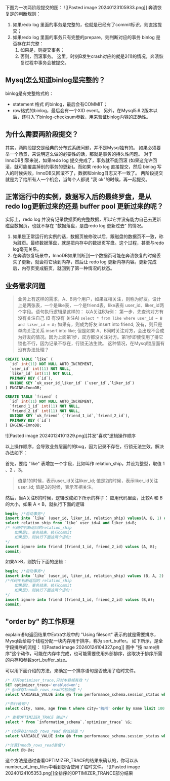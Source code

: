 下图为一次两阶段提交的图：
![[Pasted image 20240123105933.png]]
奔溃恢复是的判断规则：
1. 如果redo log 里面的事务是完整的，也就是已经有了commit标识，则直接提交；
2. 如果redo log 里面的事务只有完整的prepare，则判断对应的事务 binlog 是否存在并完整：
	1. 如果是，则提交事务；
	2. 否则，回滚事务。
这里，时刻B发生crash对应的就是2(1)的情况，奔溃恢复过程中事务会被提交。
## Mysql怎么知道binlog是完整的？
binlog是有完整格式的：
- statement 格式 的binlog，最后会有COMMIT；
- row格式的binlog，最后会有一个XID event。
另外，在Mysql5.6.2版本以后，还引入了binlog-checksum参数，用来验证binlog内容的正确性。

## 为什么需要两阶段提交？
其实，两阶段提交是经典的分布式系统问题，并不是Mysql独有的。
如果必须要举一个场景，来说明这么做的必要性的话，那就是事务的持久性问题。
对于InnoDB引擎来说，如果redo log 提交完成了，事务就不能回滚 (如果这允许回滚，就可能覆盖掉别的事务的更新)。而如果 redo log 直接提交，然后 binlog 写入的时候失败，InnoDB又回滚不了，数据和binlog日志又不一致了。
两阶段提交就是为了给所有人一个机会，当每个人都说 "我 ok"的时候，再一起提交。

## 正常运行中的实例，数据写入后的最终罗盘，是从redo log更新过来的还是 buffer pool 更新过来的呢？
实际上，redo log 并没有记录数据页的完整数据，所以它并没有能力自己去更新磁盘数据页，也就不存在 "数据落盘，是由redo log 更新过去" 的情况。
1. 如果是正常运行的实例的话，数据页被修改以后，跟磁盘的数据页不一致，称为脏页。最终数据落盘，就是把内存中的数据页写盘。这个过程，甚至与redo log毫无关系。
2. 在奔溃恢复场景中，InnoDB如果判断到一个数据页可能在奔溃恢复的时候丢失了更新，就会将它读到内存，然后让 redo log 更新内存内容。更新完成后，内存页变成脏页，就回到了第一种情况的状态。

## 业务需求问题
>业务上有这样的需求，A、B两个用户，如果互相关注，则称为好友。设计上是两张表，一个是like表，一个是friend表，like表有 user_id、liker_id两个字段。语句执行逻辑是这样的：
>以A关注B为例：
>第一步，先查询对方有没有关注自己 (B 有没有 关注A)
>`select * from like where user_id = B and liker_id = A;`
>如果有，则成为好友
>insert into friend;
>没有，则只是单向关注关系
>insert into like;
>但是如果 A、B同时关注对方，会出现不会成为好友的情况。因为上面第1步，双方都没关注对方。第1步即使使用了排它锁也不行，因为记录不存在，行锁无法生效。
>这种情况，在Mysql锁层面有没有办法处理？

```sql
CREATE TABLE `like` (
  `id` int(11) NOT NULL AUTO_INCREMENT,
  `user_id` int(11) NOT NULL,
  `liker_id` int(11) NOT NULL,
  PRIMARY KEY (`id`),
  UNIQUE KEY `uk_user_id_liker_id` (`user_id`,`liker_id`)
) ENGINE=InnoDB;

CREATE TABLE `friend` (
  `id` int(11) NOT NULL AUTO_INCREMENT,
  `friend_1_id` int(11) NOT NULL,
  `friend_2_id` int(11) NOT NULL,
  UNIQUE KEY `uk_friend` (`friend_1_id`,`friend_2_id`),
  PRIMARY KEY (`id`)
) ENGINE=InnoDB;
```
![[Pasted image 20240124101329.png]]并发"喜欢"逻辑操作顺序

以上操作顺序，会导致业务层面的的bug，因为记录不存在，行锁无法生效。解决办法如下：

首先，要给 "like" 表增加一个字段，比如叫作 relation_ship，并设为整型，取值 1 、2 、3。
>值是1的时候，表示user_id关注liker_id;
>值是2的时候，表示liker_id关注user_id;
>值是3的时候，表示互相关注。

然后，当A关注B的时候，逻辑改成如下所示的样子：
应用代码里面，比较A 和 B 的大小，如果 A < B，就执行下面的逻辑
```sql
begin; /*启动事务*/
insert into `like` (user_id, liker_id, relation_ship) values(A, B, 1) on duplicate key update relatin_ship=relation_ship | 1;
select relation_ship from `like` user_id=A and liker_id=B;
/* 代码中判断返回的relation_ship
	如果是1，事务结束，执行commit
	如果是3，则执行下面这两个语句;
*/
insert ignore into friend (friend_1_id, friend_2_id) values (A, B);
commit;
```
如果A>B，则执行下面的逻辑：
```sql
begin; /*启动事务*/
insert into `like` (user_id, liker_id, relation_ship) values (B, A, 2) on duplicate key update relation_ship=relation_ship | 2;
/*代码中判断返回的 relation_ship
	如果是2，事务结束，执行commit
	如果是3，则执行下面这两个语句：
*/
insert ignore into friend (friend_1_id, friend_2_id) values (B,A);
commit;
```

## "order by" 的工作原理
explain语句返回结果中Extra字段中的 "Using filesort" 表示的就是需要排序，Mysql会给每个线程分配一块内存用于排序，称为 sort_buffer。
如下所示，是全字段排序的流程：
![[Pasted image 20240124104327.png]]
图中 "按 name排序"这个动作，可能在内存中完成，也可能需要使用外部排序，这取决于排序所需的内存和参数sort_buffer_size。

可以用下面介绍的方法，来确定一个排序语句是否使用了临时文件。
```sql
/* 打开optimizer_trace,只对本县城有效 */
SET optimizer_trace='enabled=on';
/* @a保存Innodb_rows_read的初始值 */
select VARIABLE_VALUE into @a from performance_schema.session_status where variable_name = 'Innodb_rows_read';

/*执行语句*/
select city, name, age from t where city='杭州' order by name limit 1000;

/* 查看OPTIMIZER_TRACE 输出*/
select * from `information_schema`.`optimizer_trace` \G;

/* @b保存Innodb_rows_read 的当前值 */
select VARIABLE_VALUE into @b from performance_schema.session_status where variable_name = 'Innodb_rows_read';

/*计算Innodb_rows_read差值*/
select @b-@a;
```
这个方法是通过查看OPTIMIZER_TRACE的结果来确认的，你可以从 number_of_tmp_files中看到是否使用了临时文件。
![[Pasted image 20240124105353.png]]全排序的OPTIMIZER_TRANCE部分结果